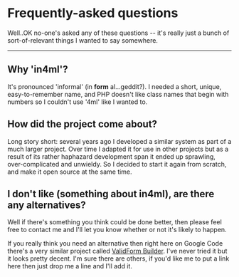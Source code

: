 # Frequently-asked questions #

Well..OK no-one's asked any of these questions -- it's really just a bunch of sort-of-relevant things I wanted to say somewhere.


---


## Why 'in4ml'? ##

It's pronounced 'informal' (in **form** al...geddit?). I needed a short, unique, easy-to-remember name, and PHP doesn't like class names that begin with numbers so I couldn't use '4ml' like I wanted to.

## How did the project come about? ##

Long story short: several years ago I developed a similar system as part of a much larger project. Over time I adapted it for use in other projects but as a result of its rather haphazard development span it ended up sprawling, over-complicated and unwieldy. So I decided to start it again from scratch, and make it open source at the same time.

## I don't like (something about in4ml), are there any alternatives? ##

Well if there's something you think could be done better, then please feel free to contact me and I'll let you know whether or not it's likely to happen.

If you really think you need an alternative then right here on Google Code there's a very similar project called [ValidForm Builder](http://code.google.com/p/validformbuilder/). I've never tried it but it looks pretty decent. I'm sure there are others, if you'd like me to put a link here then just drop me a line and I'll add it.